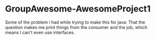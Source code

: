 # GroupAwesome-AwesomeProject1

Some of the problem i had while trying to make this for java:
That the question makes me print things from the consumer and the job, which means I can't even use interfaces.
